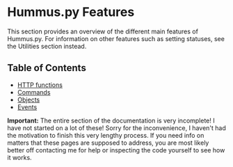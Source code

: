 # Hummus.py Features

This section provides an overview of the different main features of Hummus.py. For information on other features such as setting statuses, see the Utilities section instead.

## Table of Contents
- [HTTP functions](http.md)
- [Commands](commands.md)
- [Objects](objects.md)
- [Events](events.md)

**Important:** The entire section of the documentation is very incomplete! I have not started on a lot of these! Sorry for the inconvenience, I haven't had the motivation to finish this very lengthy process. If you need info on matters that these pages are supposed to address, you are most likely better off contacting me for help or inspecting the code yourself to see how it works.
